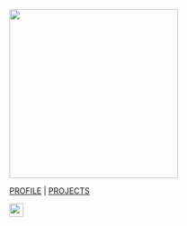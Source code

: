 <img src="https://res.cloudinary.com/ukony/image/upload/v1649334466/georgegoldman/IMG_20210525_135031_nncteq.jpg" height="300">

[PROFILE](https://georgegoldman.github.io/profile) | [PROJECTS](https://georgegoldman.github.io/projects)


[<img src="https://raw.githubusercontent.com/FortAwesome/Font-Awesome/28e297f07af26f148c15e6cbbd12cea3027371d3/svgs/brands/github.svg" width="25" height="24">](https://github.com/georgegoldman/)
